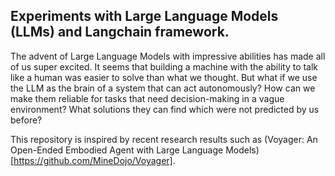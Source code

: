 ## Experiments with Large Language Models (LLMs) and Langchain framework.

The advent of Large Language Models with impressive abilities has made all of us
super excited. It seems that building a machine with the ability to talk like a 
human was easier to solve than what we thought. But what if we use the LLM as 
the brain of a system that can act autonomously? How can we make them reliable for
tasks that need decision-making in a vague environment? What solutions they can 
find which were not predicted by us before?

This repository is inspired by recent research results such as (Voyager: An Open-Ended 
Embodied Agent with Large Language Models)[https://github.com/MineDojo/Voyager].